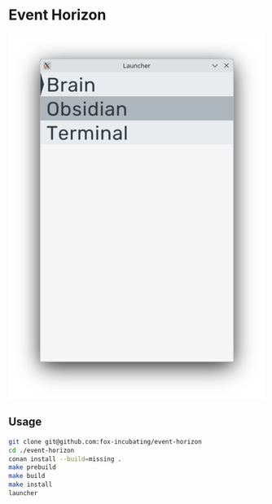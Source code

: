 # Event Horizon

![Screenshot of application](./assets/launcher.png)

## Usage

```bash
git clone git@github.com:fox-incubating/event-horizon
cd ./event-horizon
conan install --build=missing .
make prebuild
make build
make install
launcher
```
